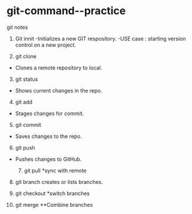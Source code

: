 # git-command--practice
git notes
1) Git innit
   -Initializes  a new GIT respository.
   -USE  case : starting version control on a new project.


2) git clone
- Clones a remote repository to local.


3) git status
- Shows current changes in the repo.

  
4) git add
- Stages changes for commit.

5) git commit
- Saves changes to the repo.

6) git push
- Pushes changes to GitHub.

  7) git pull
 *sync with remote

8) git branch
creates or lists branches.


9) git checkout
  *switch branches 

   
10) git merge
   **Combine branches

 
  




